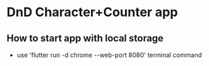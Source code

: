 # DnD Character+Counter app

## How to start app with local storage
* use 'flutter run -d chrome --web-port 8080' terminal command
